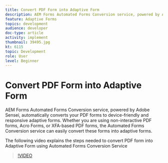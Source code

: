 ```yaml
---
title: Convert PDF Form into Adaptive Form
description: AEM Forms Automated Forms Conversion service, powered by Adobe Sensei, automatically converts your PDF forms to device-friendly and responsive adaptive forms. Whether you are using non-interactive PDF forms, Acro Forms, or XFA-based PDF forms, the Automated Forms Conversion service can easily convert these forms into adaptive forms.
feature: Adaptive Forms
topics: development
audience: developer
doc-type: article
activity: implement
thumbnail: 39495.jpg
kt: 6115
topic: Development
role: User
level: Beginner
---
```

# Convert PDF Form into Adaptive Form

AEM Forms Automated Forms Conversion service, powered by Adobe Sensei, automatically converts your PDF forms to device-friendly and responsive adaptive forms. Whether you are using non-interactive PDF forms, Acro Forms, or XFA-based PDF forms, the Automated Forms Conversion service can easily convert these forms into adaptive forms.

The following video explains the steps needed to convert PDF form into Adaptive Form using Automated Forms Conversion Service

>[!VIDEO](https://video.tv.adobe.com/v/39495/?quality=9&learn=on)

